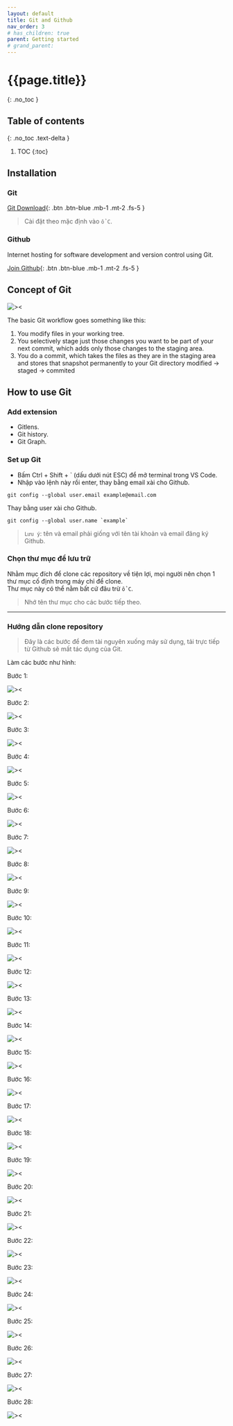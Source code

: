 ```yaml
---
layout: default
title: Git and Github
nav_order: 3
# has_children: true
parent: Getting started
# grand_parent:
---
```


<!-- markdownlint-disable MD022 MD025-->
# {{page.title}}
{: .no_toc }

## Table of contents
{: .no_toc .text-delta }

1. TOC
{:toc}
<!-- markdownlint-enable MD022 MD025-->

## Installation

### Git

[Git Download](https://git-scm.com/downloads){: .btn .btn-blue .mb-1 .mt-2 .fs-5 }

>Cài đặt theo mặc định vào `ổ C`.

### Github

Internet hosting for software development and version control using Git.

[Join Github](https://github.com/){: .btn .btn-blue .mb-1 .mt-2 .fs-5 }

## Concept of Git

![><](https://raw.githubusercontent.com/FTU2-Student-Association/official-materials/gh-pages/assets/images/git/Fri-17-Dec-2021-17-33-39.png)

The basic Git workflow goes something like this:  

1. You modify files in your working tree.
2. You selectively stage just those changes you want to be part of your next commit, which adds only those changes to the staging area.
3. You do a commit, which takes the files as they are in the staging area and stores that snapshot permanently to your Git directory
modified -> staged -> commited

## How to use Git

### Add extension

- Gitlens.
- Git history.
- Git Graph.

### Set up Git

- Bấm Ctrl + Shift + ` (dấu dưới nút ESC) để mở terminal trong VS Code.
- Nhập vào lệnh này rồi enter, thay bằng email xài cho Github.

```shell
git config --global user.email example@email.com
```

Thay bằng user xài cho Github.

```shell
git config --global user.name `example`
```

>`Lưu ý`: tên và email phải giống với tên tài khoản và email đăng ký Github.

### Chọn thư mục để lưu trữ

Nhằm mục đích để clone các repository về tiện lợi, mọi người nên chọn 1 thư mục cố định trong máy chỉ để clone.  
Thư mục này có thể nằm bất cứ đâu trừ `ổ C`.  
>Nhớ tên thư mục cho các bước tiếp theo.

---

### Hướng dẫn clone repository

>Đây là các bước để đem tài nguyên xuống máy sử dụng, tải trực tiếp từ Github sẽ mất tác dụng của Git.

Làm các bước như hình:

Bước 1:

![><](https://raw.githubusercontent.com/FTU2-Student-Association/official-materials/gh-pages/assets/images/git/Fri-17-Dec-2021-17-47-19.png)

Bước 2:

![><](https://raw.githubusercontent.com/FTU2-Student-Association/official-materials/gh-pages/assets/images/git/Fri-17-Dec-2021-17-47-43.png)

Bước 3:

![><](https://raw.githubusercontent.com/FTU2-Student-Association/official-materials/gh-pages/assets/images/git/Fri-17-Dec-2021-17-48-06.png)

Bước 4:

![><](https://raw.githubusercontent.com/FTU2-Student-Association/official-materials/gh-pages/assets/images/git/Fri-17-Dec-2021-17-48-26.png)

Bước 5:

![><](https://raw.githubusercontent.com/FTU2-Student-Association/official-materials/gh-pages/assets/images/git/Fri-17-Dec-2021-17-48-40.png)

Bước 6:

![><](https://raw.githubusercontent.com/FTU2-Student-Association/official-materials/gh-pages/assets/images/git/Fri-17-Dec-2021-17-48-58.png)

Bước 7:

![><](https://raw.githubusercontent.com/FTU2-Student-Association/official-materials/gh-pages/assets/images/git/Fri-17-Dec-2021-17-49-13.png)

Bước 8:

![><](https://raw.githubusercontent.com/FTU2-Student-Association/official-materials/gh-pages/assets/images/git/Fri-17-Dec-2021-17-50-02.png)

Bước 9:

![><](https://raw.githubusercontent.com/FTU2-Student-Association/official-materials/gh-pages/assets/images/git/Fri-17-Dec-2021-17-50-43.png)

Bước 10:

![><](https://raw.githubusercontent.com/FTU2-Student-Association/official-materials/gh-pages/assets/images/git/Fri-17-Dec-2021-17-50-55.png)

Bước 11:

![><](https://raw.githubusercontent.com/FTU2-Student-Association/official-materials/gh-pages/assets/images/git/Fri-17-Dec-2021-17-51-08.png)

Bước 12:

![><](https://raw.githubusercontent.com/FTU2-Student-Association/official-materials/gh-pages/assets/images/git/Fri-17-Dec-2021-17-51-31.png)

Bước 13:

![><](https://raw.githubusercontent.com/FTU2-Student-Association/official-materials/gh-pages/assets/images/git/Fri-17-Dec-2021-17-51-45.png)

Bước 14:

![><](https://raw.githubusercontent.com/FTU2-Student-Association/official-materials/gh-pages/assets/images/git/Fri-17-Dec-2021-17-51-59.png)

Bước 15:

![><](https://raw.githubusercontent.com/FTU2-Student-Association/official-materials/gh-pages/assets/images/git/Fri-17-Dec-2021-17-52-13.png)

Bước 16:

![><](https://raw.githubusercontent.com/FTU2-Student-Association/official-materials/gh-pages/assets/images/git/Fri-17-Dec-2021-17-52-25.png)

Bước 17:

![><](https://raw.githubusercontent.com/FTU2-Student-Association/official-materials/gh-pages/assets/images/git/Fri-17-Dec-2021-17-52-40.png)

Bước 18:

![><](https://raw.githubusercontent.com/FTU2-Student-Association/official-materials/gh-pages/assets/images/git/Fri-17-Dec-2021-17-52-54.png)

Bước 19:

![><](https://raw.githubusercontent.com/FTU2-Student-Association/official-materials/gh-pages/assets/images/git/Fri-17-Dec-2021-17-53-07.png)

Bước 20:

![><](https://raw.githubusercontent.com/FTU2-Student-Association/official-materials/gh-pages/assets/images/git/Fri-17-Dec-2021-17-53-26.png)

Bước 21:

![><](https://raw.githubusercontent.com/FTU2-Student-Association/official-materials/gh-pages/assets/images/git/Fri-17-Dec-2021-17-53-39.png)

Bước 22:

![><](https://raw.githubusercontent.com/FTU2-Student-Association/official-materials/gh-pages/assets/images/git/Fri-17-Dec-2021-17-53-53.png)

Bước 23:

![><](https://raw.githubusercontent.com/FTU2-Student-Association/official-materials/gh-pages/assets/images/git/Fri-17-Dec-2021-17-54-05.png)

Bước 24:

![><](https://raw.githubusercontent.com/FTU2-Student-Association/official-materials/gh-pages/assets/images/git/Fri-17-Dec-2021-17-54-16.png)

Bước 25:

![><](https://raw.githubusercontent.com/FTU2-Student-Association/official-materials/gh-pages/assets/images/git/Fri-17-Dec-2021-17-54-30.png)

Bước 26:

![><](https://raw.githubusercontent.com/FTU2-Student-Association/official-materials/gh-pages/assets/images/git/Fri-17-Dec-2021-17-54-42.png)

Bước 27:

![><](https://raw.githubusercontent.com/FTU2-Student-Association/official-materials/gh-pages/assets/images/git/Fri-17-Dec-2021-17-54-57.png)

Bước 28:

![><](https://raw.githubusercontent.com/FTU2-Student-Association/official-materials/gh-pages/assets/images/git/Fri-17-Dec-2021-17-55-09.png)

